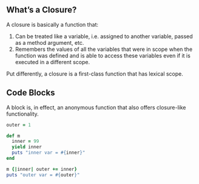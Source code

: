 What’s a Closure?
---
A closure is basically a function that:

1. Can be treated like a variable, i.e. assigned to another variable, passed as a method argument, etc.
2. Remembers the values of all the variables that were in scope when the function was defined and is able to access these variables even if it is executed in a different scope.

Put differently, a closure is a first-class function that has lexical scope.

Code Blocks
---
A block is, in effect, an anonymous function that also offers closure-like functionality.
```ruby
outer = 1

def m
  inner = 99
  yield inner
  puts "inner var = #{inner}"
end

m {|inner| outer += inner}
puts "outer var = #{outer}"
```
